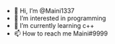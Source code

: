 - 👋 Hi, I’m @Maini1337
- 👀 I’m interested in programming
- 🌱 I’m currently learning c++
- 📫 How to reach me Maini#9999

<!---
Maini1337/Maini1337 is a ✨ special ✨ repository because its `README.md` (this file) appears on your GitHub profile.
You can click the Preview link to take a look at your changes.
--->
